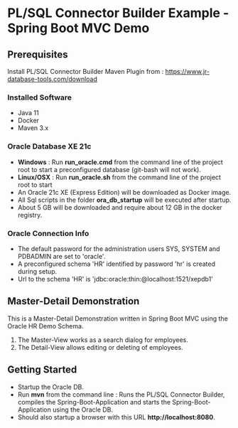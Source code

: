 # PL/SQL Connector Builder Example - Spring Boot MVC Demo

## Prerequisites

Install PL/SQL Connector Builder Maven Plugin from : https://www.jr-database-tools.com/download

### Installed Software

- Java 11
- Docker 
- Maven 3.x

### Oracle Database XE 21c

- **Windows** : Run **run_oracle.cmd** from the command line of the project root to start a preconfigured database (git-bash will not work).
- **Linux/OSX** : Run **run_oracle.sh** from the command line of the project root to start 
- An Oracle 21c XE (Express Edition) will be downloaded as Docker image.
- All Sql scripts in the folder **ora_db_startup** will be executed after startup.
- About 5 GB will be downloaded and require about 12 GB in the docker registry.

### Oracle Connection Info

- The default password for the administration users SYS, SYSTEM and PDBADMIN are set to 'oracle'.
- A preconfigured schema 'HR' identified by password 'hr' is created during setup.
- Url to the schema 'HR' is 'jdbc:oracle:thin:@localhost:1521/xepdb1'


## Master-Detail Demonstration
This is a Master-Detail Demonstration written in Spring Boot MVC using the Oracle HR Demo Schema.

1. The Master-View works as a search dialog for employees.
2. The Detail-View allows editing or deleting of employees.

## Getting Started

- Startup the Oracle DB.
- Run **mvn** from the command line : Runs the PL/SQL Connector Builder, compiles the Spring-Boot-Application and starts the Spring-Boot-Application using the Oracle DB.
- Should also startup a browser with this URL **http://localhost:8080**.
